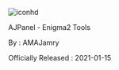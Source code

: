 
![iconhd](https://github.com/AMAJamry/AJPanel/assets/164648277/08fb2f4c-a792-4066-991c-0ba31366116f)

AJPanel - Enigma2 Tools

By : AMAJamry

Officially Released : 2021-01-15
